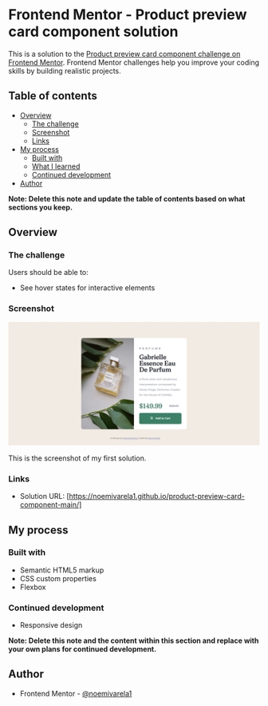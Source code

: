 # Frontend Mentor - Product preview card component solution

This is a solution to the [Product preview card component challenge on Frontend Mentor](https://www.frontendmentor.io/challenges/product-preview-card-component-GO7UmttRfa). Frontend Mentor challenges help you improve your coding skills by building realistic projects. 

## Table of contents

- [Overview](#overview)
  - [The challenge](#the-challenge)
  - [Screenshot](#screenshot)
  - [Links](#links)
- [My process](#my-process)
  - [Built with](#built-with)
  - [What I learned](#what-i-learned)
  - [Continued development](#continued-development)
- [Author](#author)

**Note: Delete this note and update the table of contents based on what sections you keep.**

## Overview

### The challenge

Users should be able to:

- See hover states for interactive elements

### Screenshot

![My first solution ](./images/FrontEndMentor-ProductPreviewCardComponent.png)

This is the screenshot of my first solution.

### Links

- Solution URL: [https://noemivarela1.github.io/product-preview-card-component-main/]

## My process

### Built with

- Semantic HTML5 markup
- CSS custom properties
- Flexbox

### Continued development

- Responsive design

**Note: Delete this note and the content within this section and replace with your own plans for continued development.**

## Author

- Frontend Mentor - [@noemivarela1](https://www.frontendmentor.io/profile/noemivarela1)
